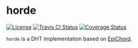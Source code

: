 # horde

[![License](https://img.shields.io/badge/license-BSD-blue.svg)](LICENSE)
[![Travis CI Status](https://travis-ci.org/bullno1/horde.svg?branch=master)](https://travis-ci.org/bullno1/horde)
[![Coverage Status](https://coveralls.io/repos/github/bullno1/horde/badge.svg?branch=master)](https://coveralls.io/github/bullno1/horde?branch=master)

`horde` is a DHT implementation based on [EpiChord](https://www.comp.nus.edu.sg/~bleong/publications/icon2004-epichord.pdf).
